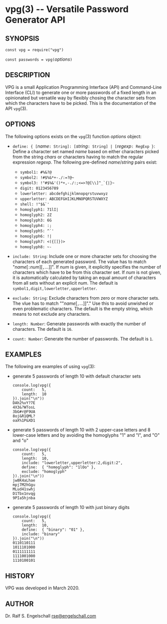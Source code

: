 
# vpg(3) -- Versatile Password Generator API

## SYNOPSIS

`const vpg = require("vpg")`

`const passwords = vpg(`*options*`)`

## DESCRIPTION

VPG is a small Application Programming Interface (API) and Command-Line
Interface (CLI) to generate one or more passwords of a fixed length in
an opinionated but versatile way by flexibly chosing the character sets
from which the characters have to be picked.
This is the documentation of the API `vpg`(3).

## OPTIONS

The following options exists on the `vpg`(3) function *options* object:

-   `define: { [`*name*`: String]: [`*string*`: String] | [`*regexp*`: RegExp }`:
    Define a character set named *name* based on either
    characters picked from the string *chars* or
    characters having to match the regular expression *regexp*.
    The following pre-defined *name*/*string* pairs exist:

    - `symbol1: #%&?@`
    - `symbol2: !#$%&*+-./:=?@~`
    - ``symbol3: !"#$%&'()*+,-./:;<=>?@[\\]^_`{|}~``
    - `digit: 0123456789`
    - `lowerletter: abcdefghijklmnopqrstuvwxyz`
    - `upperletter: ABCDEFGHIJKLMNOPQRSTUVWXYZ`
    - ``shell: !"$&`'``
    - `homoglyph1: 71lI|`
    - `homoglyph2: 2Z`
    - `homoglyph3: 6G`
    - `homoglyph4: :;`
    - ``homoglyph5: ^`'``
    - `homoglyph6: !|`
    - `homoglyph7: <({[]})>`
    - `homoglyph8: ~-`

-   `include: String`:
    Include one or more character sets for choosing the
    characters of each generated password. The value has to
    match "*name*\[`:`*num*\]\[`,`...\]\]". If *num* is given,
    it explicitly specifies the number of characters which have
    to be from this character set. If *num* is not given, it is
    automatically calculated by taking an equal amount of characters
    from all sets without an explicit *num*. The default is
    `symbol1,digit,lowerletter,upperletter`.

-   `exclude: String`:
    Exclude characters from zero or more character sets.
    The vlue has to match ""*name*\[`,`...\]\]"."
    Use this to avoid unwished or even problematic characters.
    The default is the empty string, which means to not exclude any characters.

-   `length: Number`:
    Generate passwords with exactly the number of characters.
    The default is `16`.

-   `count: Number`:
    Generate the number of passwords.
    The default is `1`.

## EXAMPLES

The following are examples of using `vpg`(3):

-   generate 5 passwords of length 10
    with default character sets

    ```
    console.log(vpg({
        count:   5,
        length:  10
    }).join("\n"))
    DAh2%vY?7E
    4X3&?WTosL
    3bG#r@F9UA
    8oj&R1QML?
    oaX%1P&XD1
    ```

-   generate 5 passwords of length 10
    with 2 upper-case letters and 8 lower-case letters
    and by avoiding the homoglyphs "1" and "l", and "O" and "o"

    ```
    console.log(vpg({
        count:   5,
        length:  10,
        include: "lowerletter,upperletter:2,digit:2",
        define:  { "homoglyph": "1lOo" },
        exclude: "homoglyph"
    }).join("\n"))
    jw8K4aLhae
    mpj7M2hGgu
    MLud41swhj
    D1Tbx1nvqg
    9PIa5hjnba
    ```

-   generate 5 passwords of length 10
    with just binary digits

    ```
    console.log(vpg({
        count:   5,
        length:  10,
        define:  { "binary": "01" },
        include: "binary"
    }).join("\n"))
    0110110111
    1011101000
    0111111111
    1111001000
    1110100101
    ```

## HISTORY

VPG was developed in March 2020.

## AUTHOR

Dr. Ralf S. Engelschall <rse@engelschall.com>

